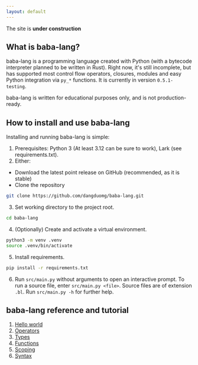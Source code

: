 ```yaml
---
layout: default
---
```



The site is **under construction**


## What is baba-lang?

baba-lang is a programming language created with Python (with a bytecode interpreter planned to be written in Rust). Right now, it's still incomplete, but has supported most control flow operators, closures, modules and easy Python integration via `py_*` functions. It is currently in version `0.5.1-testing`.

baba-lang is written for educational purposes only, and is not production-ready.


## How to install and use baba-lang

Installing and running baba-lang is simple:
1. Prerequisites: Python 3 (At least 3.12 can be sure to work), Lark (see requirements.txt).
2. Either:
* Download the latest point release on GitHub (recommended, as it is stable)
* Clone the repository
```sh
git clone https://github.com/dangduomg/baba-lang.git
```
3. Set working directory to the project root.
```sh
cd baba-lang
```
4. (Optionally) Create and activate a virtual environment.
```sh
python3 -m venv .venv
source .venv/bin/activate
```
5. Install requirements.
```sh
pip install -r requirements.txt
```
6. Run `src/main.py` without arguments to open an interactive prompt. To run a source file, enter `src/main.py <file>`. Source files are of extension `.bl`. Run `src/main.py -h` for further help.


## baba-lang reference and tutorial

1. [Hello world](hello-world.md)
2. [Operators](operators.md)
3. [Types](types.md)
4. [Functions](function.md)
5. [Scoping](scoping.md)
6. [Syntax](syntax.md)